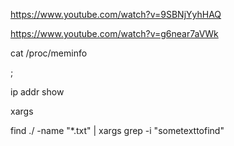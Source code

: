 https://www.youtube.com/watch?v=9SBNjYyhHAQ


https://www.youtube.com/watch?v=g6near7aVWk

cat /proc/meminfo

;

ip addr show

xargs

find ./ -name "*.txt" | xargs grep -i "sometexttofind"

